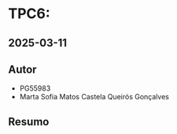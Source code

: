 # TPC6:

## 2025-03-11

## Autor

- PG55983
- Marta Sofia Matos Castela Queirós Gonçalves

## Resumo

